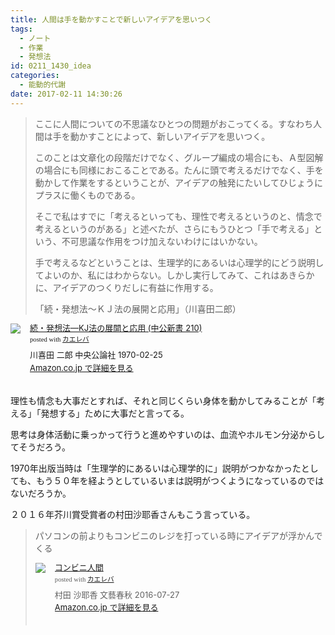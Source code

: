 ```yaml
---
title: 人間は手を動かすことで新しいアイデアを思いつく
tags:
  - ノート
  - 作業
  - 発想法
id: 0211_1430_idea
categories:
  - 能動的代謝
date: 2017-02-11 14:30:26
---
```


> ここに人間についての不思議なひとつの問題がおこってくる。すなわち人間は手を動かすことによって、新しいアイデアを思いつく。
> 
> 
> このことは文章化の段階だけでなく、グループ編成の場合にも、Ａ型図解の場合にも同様におこることである。たんに頭で考えるだけでなく、手を動かして作業をするということが、アイデアの触発にたいしてひじょうにプラスに働くものである。
> 
> 
> そこで私はすでに「考えるといっても、理性で考えるというのと、情念で考えるというのがある」と述べたが、さらにもうひとつ「手で考える」という、不可思議な作用をつけ加えないわけにはいかない。
> 
> 
> 手で考えるなどということは、生理学的にあるいは心理学的にどう説明してよいのか、私にはわからない。しかし実行してみて、これはあきらかに、アイデアのつくりだしに有益に作用する。
> 
> 
> 「続・発想法～ＫＪ法の展開と応用」（川喜田二郎）


<div class="kaerebalink-box" style="text-align:left;padding-bottom:20px;font-size:small;/zoom: 1;overflow: hidden;"><div class="kaerebalink-image" style="float:left;margin:0 15px 10px 0;"><a href="http://www.amazon.co.jp/exec/obidos/ASIN/4121002105/ujina-22/" target="_blank" ><img src="https://images-fe.ssl-images-amazon.com/images/I/41HA0JN814L._SL160_.jpg" style="border: none;" /></a></div><div class="kaerebalink-info" style="line-height:120%;/zoom: 1;overflow: hidden;"><div class="kaerebalink-name" style="margin-bottom:10px;line-height:120%"><a href="http://www.amazon.co.jp/exec/obidos/ASIN/4121002105/ujina-22/" target="_blank" >続・発想法―KJ法の展開と応用 (中公新書 210)</a><div class="kaerebalink-powered-date" style="font-size:8pt;margin-top:5px;font-family:verdana;line-height:120%">posted with <a href="http://kaereba.com" rel="nofollow" target="_blank">カエレバ</a></div></div><div class="kaerebalink-detail" style="margin-bottom:5px;">川喜田 二郎 中央公論社 1970-02-25    </div><div class="kaerebalink-link" style="margin-top: 5px"><a href="http://www.amazon.co.jp/exec/obidos/ASIN/4121002105/ujina-22/" rel="nofollow" target="_blank">Amazon.co.jp で詳細を見る</a></div></div><div class="booklink-footer" style="clear: left"></div></div>

理性も情念も大事だとすれば、それと同じくらい身体を動かしてみることが「考える」「発想する」ために大事だと言ってる。

思考は身体活動に乗っかって行うと進めやすいのは、血流やホルモン分泌からしてそうだろう。

1970年出版当時は「生理学的にあるいは心理学的に」説明がつかなかったとしても、もう５０年を経ようとしているいまは説明がつくようになっているのではないだろうか。

２０１６年芥川賞受賞者の村田沙耶香さんもこう言っている。

> パソコンの前よりもコンビニのレジを打っている時にアイデアが浮かんでくる
> <div class="kaerebalink-box" style="text-align:left;padding-bottom:20px;font-size:small;/zoom: 1;overflow: hidden;"><div class="kaerebalink-image" style="float:left;margin:0 15px 10px 0;"><a href="http://www.amazon.co.jp/exec/obidos/ASIN/4163906185/ujina-22/" target="_blank" ><img src="https://images-fe.ssl-images-amazon.com/images/I/51%2Bpx9T8vNL._SL160_.jpg" style="border: none;" /></a></div><div class="kaerebalink-info" style="line-height:120%;/zoom: 1;overflow: hidden;"><div class="kaerebalink-name" style="margin-bottom:10px;line-height:120%"><a href="http://www.amazon.co.jp/exec/obidos/ASIN/4163906185/ujina-22/" target="_blank" >コンビニ人間</a><div class="kaerebalink-powered-date" style="font-size:8pt;margin-top:5px;font-family:verdana;line-height:120%">posted with <a href="http://kaereba.com" rel="nofollow" target="_blank">カエレバ</a></div></div><div class="kaerebalink-detail" style="margin-bottom:5px;">村田 沙耶香 文藝春秋 2016-07-27    </div><div class="kaerebalink-link" style="margin-top: 5px"><a href="http://www.amazon.co.jp/exec/obidos/ASIN/4163906185/ujina-22/" rel="nofollow" target="_blank">Amazon.co.jp で詳細を見る</a></div></div><div class="booklink-footer" style="clear: left"></div></div>